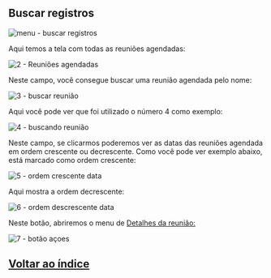 ## Buscar registros

![menu - buscar registros](https://github.com/void-works-br/planejare-documentacao/assets/96205012/526abad3-742d-41c4-bc6c-621d3cf50f70)



Aqui temos a tela com todas as reuniões agendadas:

![2 - Reuniões agendadas](https://github.com/void-works-br/planejare-documentacao/assets/96205012/4a3c3ffd-41b2-40f7-aa59-146d081ffd50)


Neste campo, você consegue buscar uma reunião agendada pelo nome:

![3 - buscar reunião](https://github.com/void-works-br/planejare-documentacao/assets/96205012/12c917e2-d3c8-4f6a-8e46-7c59c42b2b37)


Aqui você pode ver que foi utilizado o número 4 como exemplo:

![4 - buscando reunião](https://github.com/void-works-br/planejare-documentacao/assets/96205012/1e719547-8111-4fbb-aa98-efad8c062966)


Neste campo, se clicarmos poderemos ver as datas das reuniões agendada em ordem crescente ou decrescente. Como você pode ver exemplo abaixo, está marcado como ordem crescente:

![5 - ordem crescente data](https://github.com/void-works-br/planejare-documentacao/assets/96205012/e38f623c-e90c-414e-a650-d4eba1dca6c7)


Aqui mostra a ordem decrescente:

![6 - ordem descrescente data](https://github.com/void-works-br/planejare-documentacao/assets/96205012/4f620571-51c8-4503-9bdd-562e6f8894fc)


Neste botão, abriremos o menu de [Detalhes da reunião:](https://github.com/void-works-br/planejare-documentacao/blob/main/agendamento-reunioes/doc-detalhes.md)

![7 - botão açoes](https://github.com/void-works-br/planejare-documentacao/assets/96205012/b8856c12-7b3a-4da3-89b1-1e410099b373)



## [Voltar ao índice](https://github.com/void-works-br/planejare-documentacao/blob/main/doc-index.md)
